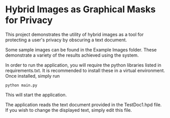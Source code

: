 # Hybrid Images as Graphical Masks for Privacy

This project demonstrates the utility of hybrid images as a tool for protecting a user's privacy by obscuring a text document. 

Some sample images can be found in the Example Images folder. These demonstrate a variety of the results achieved using the system.

In order to run the application, you will require the python libraries listed in requirements.txt. It is recommended to install these in a virtual environment. Once installed, simply run
```
python main.py
```
This will start the application.

The application reads the text document provided in the TestDoc1.hpd file. If you wish to change the displayed text, simply edit this file. 

